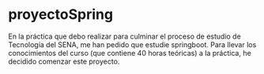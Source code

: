 # proyectoSpring
En la práctica que debo realizar para culminar el proceso de estudio de Tecnología del SENA, me han pedido que estudie springboot. Para llevar los conocimientos del curso (que contiene 40 horas teóricas) a la práctica, he decidido comenzar este proyecto.
